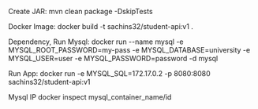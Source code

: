 Create JAR:
mvn clean package -DskipTests

Docker Image:
docker build -t sachins32/student-api:v1 .

Dependency, Run Mysql:
docker run --name mysql -e MYSQL_ROOT_PASSWORD=my-pass -e MYSQL_DATABASE=university -e MYSQL_USER=user -e MYSQL_PASSWORD=password -d mysql

Run App:
docker run -e MYSQL_SQL=172.17.0.2 -p 8080:8080 sachins32/student-api:v1

Mysql IP
docker inspect mysql_container_name/id
 